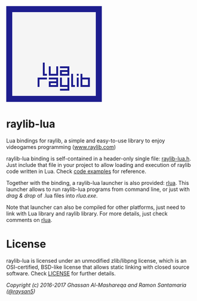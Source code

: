 <img src="logo/raylib-lua_256x256.png" width=256>

# raylib-lua

Lua bindings for raylib, a simple and easy-to-use library to enjoy videogames programming (www.raylib.com)

raylib-lua binding is self-contained in a header-only single file: [raylib-lua.h](src/raylib-lua.h). Just include that file
in your project to allow loading and execution of raylib code written in Lua. Check [code examples](examples) for reference.

Together with the binding, a raylib-lua launcher is also provided: [rlua](tools/rLua/rlua.c). This launcher allows to run raylib-lua
programs from command line, or just with *drag & drop* of .lua files into *rlua.exe*.

Note that launcher can also be compiled for other platforms, just need to link with Lua library and raylib library. 
For more details, just check comments on [rlua](tools/rLua/rlua.c).

# License

raylib-lua is licensed under an unmodified zlib/libpng license, which is an OSI-certified, 
BSD-like license that allows static linking with closed source software. Check [LICENSE](LICENSE) for further details.
	
*Copyright (c) 2016-2017 Ghassan Al-Mashareqa and Ramon Santamaria ([@raysan5](https://twitter.com/raysan5))*
